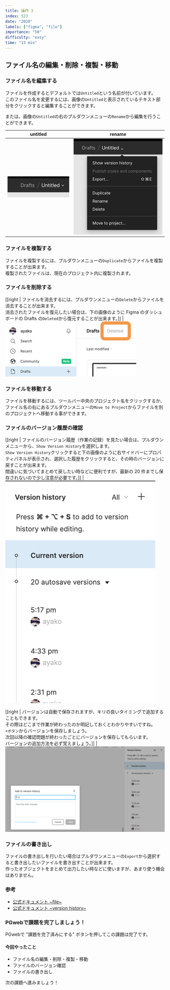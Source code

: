 ```yaml
---
title: 操作 3
index: 523
date: "2020"
labels: ["figma", "file"]
importance: "50"
difficulty: "easy"
time: "13 min"
---
```


## ファイル名の編集・削除・複製・移動

### ファイル名を編集する

ファイルを作成するとデフォルトでは`Untitled`という名前が付いています。  
このファイル名を変更するには、画像の`Untitled`と表示されているテキスト部分をクリックすると編集することができます。

または、画像の`Untitled`の右のプルダウンメニューの`Rename`から編集を行うことができます。

| untitled                        | rename                            |
| ------------------------------- | --------------------------------- |
| ![untitled](./img/untitled.png) | ![pull-down](./img/pull-down.png) |

### ファイルを複製する

ファイルを複製するには、プルダウンメニューの`Duplicate`からファイルを複製することが出来ます。  
複製されたファイルは、現在のプロジェクト内に複製されます。

### ファイルを削除する

[[right | ファイルを消去するには、プルダウンメニューの`Delete`からファイルを消去することが出来ます。<br/>消去されたファイルを復元したい場合は、下の画像のように Figma のダッシュボードの Drafts の`Deleted`から復元することが出来ます。]]
| ![deleted](./img/deleted.png)

### ファイルを移動する

ファイルを移動するには、ツールバー中央のプロジェクト名をクリックするか、ファイル名の右にあるプルダウンメニューの`Move to Project`からファイルを別のプロジェクトへ移動する事ができます。

### ファイルのバージョン履歴の確認

[[right | ファイルのバージョン履歴（作業の記録）を見たい場合は、プルダウンメニューから、`Show Version History`を選択します。<br/>`Show Version History`クリックすると下の画像のように右サイドバーにプロパティパネルが表示され、選択した履歴をクリックすると、その時のバージョンに戻すことが出来ます。<br/>間違いに気づいてまとめて戻したい時などに便利ですが、最新の 20 件までし保存されないので少し注意が必要です。]]
| ![version-history](./img/version-history.png)

[[right | バージョンは自動で保存されますが、キリの良いタイミングで追加することもできます。<br/>その際はどこまで作業が終わったのか明記しておくとわかりやすいですね。<br/>`+ボタン`からバージョンを保存しましょう。<br/>次回以降の確認問題が終わったごとにバージョンを保存してもらいます。<br/>バージョンの追加方法を必ず覚えましょう。]]
| ![add-version-history](./img/add-version-history.png)

### ファイルの書き出し

ファイルの書き出しを行いたい場合はプルダウンメニューの`Export`から選択すると書き出したいファイルを書き出すことが出来ます。  
作ったオブジェクトをまとめて出力したい時などに使いますが、あまり使う機会はありません。

### 参考

- [公式ドキュメント ~file~](https://help.figma.com/hc/en-us/articles/360038006474-Interact-with-files#Access_the_file_menu)
- [公式ドキュメント ~version history~](https://help.figma.com/hc/en-us/articles/360038006754-View-a-file-s-version-history)

### PGwebで課題を完了しましょう！

PGwebで "課題を完了済みにする" ボタンを押してこの課題は完了です。

#### 今回やったこと

- ファイル名の編集・削除・複製・移動
- ファイルのバージョン確認
- ファイルの書き出し

次の課題へ進みましょう！
